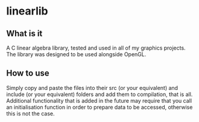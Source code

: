 # linearlib

## What is it 
A C linear algebra library, tested and used in all of my graphics projects. The library was 
designed to be used alongside OpenGL.

## How to use 
Simply copy and paste the files into their src (or your equivalent) and include (or your equivalent) folders and add them 
to compilation, that is all. Additional functionality that is added in the future may require that you call an initialisation 
function in order to prepare data to be accessed, otherwise this is not the case.


